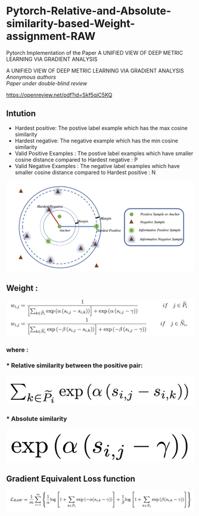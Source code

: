 # Pytorch-Relative-and-Absolute-similarity-based-Weight-assignment-RAW
Pytorch Implementation of the Paper A UNIFIED VIEW OF DEEP METRIC LEARNING VIA GRADIENT ANALYSIS
 
A UNIFIED VIEW OF DEEP METRIC LEARNING VIA GRADIENT ANALYSIS
*Anonymous authors  
Paper under double-blind review*

https://openreview.net/pdf?id=Skf5qiC5KQ


## Intution
* Hardest positive: The postive label example which has the max cosine similarity 
* Hardest negative: The negative example which has the min cosine similarity 
* Valid Positive Examples : The postive label examples which have smaller cosine distance compared to Hardest negative : P
* Valid Negative Examples : The negative label examples which have smaller cosine distance compared to Hardest positive : N

![Visualization](https://github.com/ppriyank/Pytorch-Relative-and-Absolute-similarity-based-Weight-assignment-RAW/blob/master/Screen%20Shot%202019-10-21%20at%203.11.28%20AM.png)

## Weight : 

![Weights](https://github.com/ppriyank/Pytorch-Relative-and-Absolute-similarity-based-Weight-assignment-RAW/blob/master/Screen%20Shot%202019-10-21%20at%203.16.17%20AM.png)

### where :
### * Relative similarity between the positive pair:
   ![pos_sim](https://github.com/ppriyank/Pytorch-Relative-and-Absolute-similarity-based-Weight-assignment-RAW/blob/master/Screen%20Shot%202019-10-21%20at%203.24.26%20AM.png)

### * Absolute similarity
   ![abs_sim](https://github.com/ppriyank/Pytorch-Relative-and-Absolute-similarity-based-Weight-assignment-RAW/blob/master/Screen%20Shot%202019-10-21%20at%203.27.02%20AM.png)
    
    
## Gradient Equivalent Loss function 

![loss](https://github.com/ppriyank/Pytorch-Relative-and-Absolute-similarity-based-Weight-assignment-RAW/blob/master/Screen%20Shot%202019-10-21%20at%203.23.03%20AM.png)





